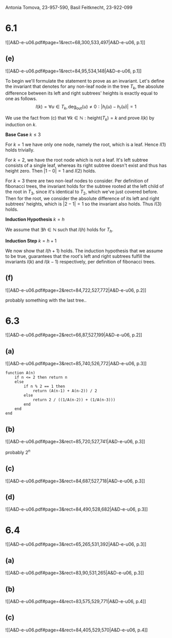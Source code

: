 
Antonia Tomova, 23-957-590,
Basil Feitknecht, 23-922-099

# 6.1
![[A&D-e-u06.pdf#page=1&rect=68,300,533,497|A&D-e-u06, p.1]]

## (e)
![[A&D-e-u06.pdf#page=1&rect=84,95,534,148|A&D-e-u06, p.1]]

To begin we'll formulate the statement to prove as an invariant. Let's define the invariant that denotes for any non-leaf node in the tree $T_{k}$, the absolute difference between its left and right subtrees' heights is exactly equal to one as follows.
$$
I(k) = \forall u \in T_{k}, \mathrm{deg}_{\text{out}}(u) \neq 0 : |h_{l}(u)-h_{r}(u)|=1
$$

We use the fact from $\text{(c)}$ that $\forall k \in \mathbb{N} : \mathrm{height}(T_{k}) = k$ and prove $I(k)$ by induction on $k$.


**Base Case** $k \leq 3$

For $k=1$ we have only one node, namely the root, which is a leaf. Hence $I(1)$ holds trivially.

For $k=2$, we have the root node which is not a leaf. It's left subtree consists of a single leaf, whereas its right subtree doesn't exist and thus has height zero. Then $|1-0|=1$ and $I(2)$ holds.

For $k=3$ there are two non-leaf nodes to consider. Per definition of fibonacci trees, the invariant holds for the subtree rooted at the left child of the root in $T_{3}$, since it's identical to $T_{2}$, which we've just covered before. Then for the root, we consider the absolute difference of its left and right subtrees' heights, which is $|2-1|=1$ so the invariant also holds. Thus $I(3)$ holds.


**Induction Hypothesis** $k = h$

We assume that $\exists h \in \mathbb{N}$ such that $I(h)$ holds for $T_{h}$.


**Induction Step** $k = h+1$

We now show that $I(h+1)$ holds. The induction hypothesis that we assume to be true, guarantees that the root's left and right subtrees fulfill the invariants $I(k)$ and $I(k-1)$ respectively, per definition of fibonacci trees. 




## (f)
![[A&D-e-u06.pdf#page=2&rect=84,722,527,772|A&D-e-u06, p.2]]


probably something with the last tree..



# 6.3
![[A&D-e-u06.pdf#page=2&rect=66,87,527,199|A&D-e-u06, p.2]]

## (a)
![[A&D-e-u06.pdf#page=3&rect=85,740,526,772|A&D-e-u06, p.3]]

```
function A(n)
    if n <= 2 then return n
    else
        if n % 2 == 1 then
            return (A(n-1) + A(n-2)) / 2
        else
            return 2 / ((1/A(n-2)) + (1/A(n-3)))
        end
    end
end
```


## (b)
![[A&D-e-u06.pdf#page=3&rect=85,720,527,741|A&D-e-u06, p.3]]


probably $2^{n}$


## (c)
![[A&D-e-u06.pdf#page=3&rect=84,687,527,718|A&D-e-u06, p.3]]


## (d)
![[A&D-e-u06.pdf#page=3&rect=84,490,528,682|A&D-e-u06, p.3]]





# 6.4
![[A&D-e-u06.pdf#page=3&rect=65,265,531,392|A&D-e-u06, p.3]]


## (a)
![[A&D-e-u06.pdf#page=3&rect=83,90,531,265|A&D-e-u06, p.3]]




## (b)
![[A&D-e-u06.pdf#page=4&rect=83,575,529,771|A&D-e-u06, p.4]]



## (c)
![[A&D-e-u06.pdf#page=4&rect=84,405,529,570|A&D-e-u06, p.4]]


